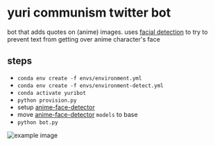 # yuri communism twitter bot 

bot that adds quotes on (anime) images. uses [facial detection](https://github.com/qhgz2013/anime-face-detector) to try to prevent text from getting over anime character's face

## steps

- `conda env create -f envs/environment.yml`
- `conda env create -f envs/environment-detect.yml`
- `conda activate yuribot `
- `python provision.py`
- setup [anime-face-detector](https://github.com/qhgz2013/anime-face-detector)
- move [anime-face-detector](https://github.com/qhgz2013/anime-face-detector) `models` to base
- `python bot.py`

![example image](https://pbs.twimg.com/media/EWa1e1wWsAA6Vt0?format=jpg)
